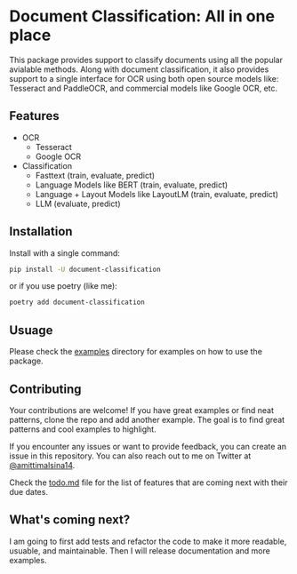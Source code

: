 # Document Classification: All in one place
This package provides support to classify documents using all the popular avialable methods. Along with document classification, it also provides support to a single interface for OCR using both open source models like: Tesseract and PaddleOCR, and commercial models like Google OCR, etc.

## Features
- OCR
    - Tesseract
    - Google OCR
- Classification
    - Fasttext (train, evaluate, predict)
    - Language Models like BERT (train, evaluate, predict)
    - Language + Layout Models like LayoutLM (train, evaluate, predict)
    - LLM (evaluate, predict)

## Installation
Install with a single command:
```bash
pip install -U document-classification
```
or if you use poetry (like me):
```bash
poetry add document-classification
```

## Usuage
Please check the [examples](https://github.com/amit-timalsina/document_classification/tree/master/examples) directory for examples on how to use the package.

## Contributing

Your contributions are welcome! If you have great examples or find neat patterns, clone the repo and add another example. 
The goal is to find great patterns and cool examples to highlight.

If you encounter any issues or want to provide feedback, you can create an issue in this repository. You can also reach out to me on Twitter at [@amittimalsina14](https://x.com/amittimalsina14).

Check the [todo.md](https://github.com/amit-timalsina/document_classification/blob/master/todo.md) file for the list of features that are coming next with their due dates.

## What's coming next?
I am going to first add tests and refactor the code to make it more readable, usuable, and maintainable. Then I will release documentation and more examples.